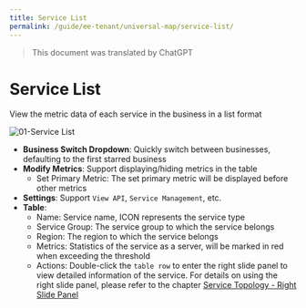 ```yaml
---
title: Service List
permalink: /guide/ee-tenant/universal-map/service-list/
---
```


> This document was translated by ChatGPT

# Service List

View the metric data of each service in the business in a list format

![01-Service List](https://yunshan-guangzhou.oss-cn-beijing.aliyuncs.com/pub/pic/20240407661262d40a411.png)

- **Business Switch Dropdown**: Quickly switch between businesses, defaulting to the first starred business
- **Modify Metrics**: Support displaying/hiding metrics in the table
  - Set Primary Metric: The set primary metric will be displayed before other metrics
- **Settings**: Support `View API`, `Service Management`, etc.
- **Table**:
  - Name: Service name, ICON represents the service type
  - Service Group: The service group to which the service belongs
  - Region: The region to which the service belongs
  - Metrics: Statistics of the service as a server, will be marked in red when exceeding the threshold
  - Actions: Double-click the `table row` to enter the right slide panel to view detailed information of the service. For details on using the right slide panel, please refer to the chapter [Service Topology - Right Slide Panel](./service-map/)